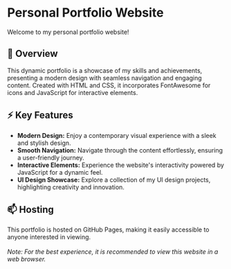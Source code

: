 # Personal Portfolio Website

Welcome to my personal portfolio website!

## 🚀 Overview

This dynamic portfolio is a showcase of my skills and achievements, presenting a modern design with seamless navigation and engaging content. Created with HTML and CSS, it incorporates FontAwesome for icons and JavaScript for interactive elements.

## ⚡ Key Features 

* **Modern Design:** Enjoy a contemporary visual experience with a sleek and stylish design.<br>
* **Smooth Navigation:** Navigate through the content effortlessly, ensuring a user-friendly journey.<br>
* **Interactive Elements:** Experience the website's interactivity powered by JavaScript for a dynamic feel.<br>
* **UI Design Showcase:** Explore a collection of my UI design projects, highlighting creativity and innovation.<br>

## 📫 Hosting

This portfolio is hosted on GitHub Pages, making it easily accessible to anyone interested in viewing.
<br>
<br>
*Note: For the best experience, it is recommended to view this website in a web browser.*
